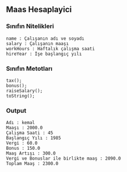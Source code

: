 ## Maas Hesaplayici

### Sınıfın Nitelikleri
    name : Çalışanın adı ve soyadı
    salary : Çalışanın maaşı
    workHours : Haftalık çalışma saati
    hireYear : İşe başlangıç yılı
  
### Sınıfın Metotları
    tax();
    bonus();
    raiseSalary();
    toString();
    
### Output
    Adı : kemal
    Maaşı : 2000.0
    Çalışma Saati : 45
    Başlangıç Yılı : 1985
    Vergi : 60.0
    Bonus : 150.0
    Maaş Artışı : 300.0
    Vergi ve Bonuslar ile birlikte maaş : 2090.0
    Toplam Maaş : 2300.0
  
